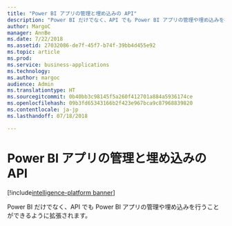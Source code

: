 ```yaml
---
title: "Power BI アプリの管理と埋め込みの API"
description: "Power BI だけでなく、API でも Power BI アプリの管理や埋め込みを行うことができるように拡張されます。"
author: MargoC
manager: AnnBe
ms.date: 7/22/2018
ms.assetid: 27032086-de7f-45f7-b74f-39bb4d455e92
ms.topic: article
ms.prod: 
ms.service: business-applications
ms.technology: 
ms.author: margoc
audience: Admin
ms.translationtype: HT
ms.sourcegitcommit: 0b40bb3c98145f5a260f412701a884a5936174ce
ms.openlocfilehash: 09b3fd65343166b2f423e967bca9c87968839820
ms.contentlocale: ja-jp
ms.lasthandoff: 07/18/2018

---
```

# <a name="apis-to-manage-and-embed-power-bi-apps"></a>Power BI アプリの管理と埋め込みの API

[!include[intelligence-platform banner](../../includes/intelligence-platform.md)]




Power BI だけでなく、API でも Power BI アプリの管理や埋め込みを行うことができるように拡張されます。

